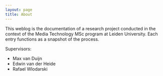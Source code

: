 ```yaml
---
layout: page
title: About
---
```


This weblog is the documentation of a research project conducted in the context of the Media Technology MSc program at Leiden University. Each entry functions as a snapshot of the process.

Supervisors:
- Max van Duijn
- Edwin van der Heide
- Rafael Wlodarski
